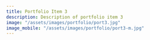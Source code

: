 ```yaml
---
title: Portfolio Item 3
description: Description of portfolio item 3
image: "/assets/images/portfolio/port3.jpg"
image_mobile: "/assets/images/portfolio/port3-m.jpg"
---
```


